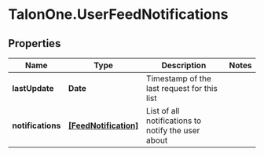 # TalonOne.UserFeedNotifications

## Properties

Name | Type | Description | Notes
------------ | ------------- | ------------- | -------------
**lastUpdate** | **Date** | Timestamp of the last request for this list | 
**notifications** | [**[FeedNotification]**](FeedNotification.md) | List of all notifications to notify the user about | 


